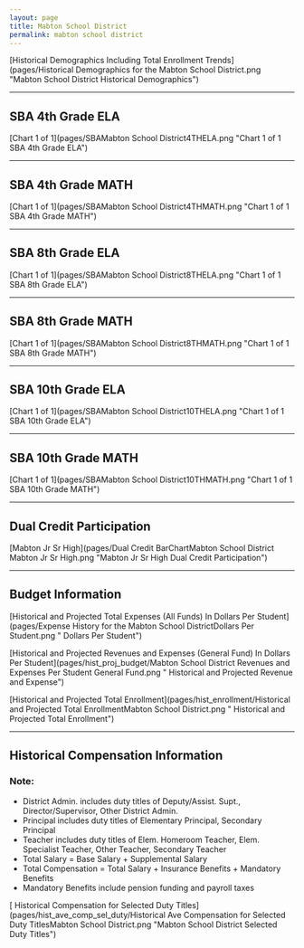 ```yaml
---
layout: page
title: Mabton School District
permalink: mabton school district
---
```



[Historical Demographics Including Total Enrollment Trends](pages/Historical Demographics for the Mabton School District.png "Mabton School District Historical Demographics")

___

## SBA 4th Grade ELA

[Chart 1 of 1](pages/SBAMabton School District4THELA.png "Chart 1 of 1 SBA 4th Grade ELA")


___

## SBA 4th Grade MATH

[Chart 1 of 1](pages/SBAMabton School District4THMATH.png "Chart 1 of 1 SBA 4th Grade MATH")


___

## SBA 8th Grade ELA

[Chart 1 of 1](pages/SBAMabton School District8THELA.png "Chart 1 of 1 SBA 8th Grade ELA")


___

## SBA 8th Grade MATH

[Chart 1 of 1](pages/SBAMabton School District8THMATH.png "Chart 1 of 1 SBA 8th Grade MATH")


___

## SBA 10th Grade ELA

[Chart 1 of 1](pages/SBAMabton School District10THELA.png "Chart 1 of 1 SBA 10th Grade ELA")


___

## SBA 10th Grade MATH

[Chart 1 of 1](pages/SBAMabton School District10THMATH.png "Chart 1 of 1 SBA 10th Grade MATH")


___

## Dual Credit Participation

[Mabton Jr Sr High](pages/Dual Credit BarChartMabton School District Mabton Jr Sr High.png "Mabton Jr Sr High Dual Credit Participation")


___

## Budget Information

[Historical and Projected Total Expenses (All Funds) In Dollars Per Student](pages/Expense History for the Mabton School DistrictDollars Per Student.png " Dollars Per Student")

[Historical and Projected Revenues and Expenses (General Fund) In Dollars Per Student](pages/hist_proj_budget/Mabton School District Revenues and Expenses Per Student General Fund.png " Historical and Projected Revenue and Expense")

[Historical and Projected Total Enrollment](pages/hist_enrollment/Historical and Projected Total EnrollmentMabton School District.png " Historical and Projected Total Enrollment")


___

## Historical Compensation Information
### Note:
- District Admin. includes duty titles of Deputy/Assist. Supt., Director/Supervisor, Other District Admin.
- Principal includes duty titles of Elementary Principal, Secondary Principal
- Teacher includes duty titles of Elem. Homeroom Teacher, Elem. Specialist Teacher, Other Teacher, Secondary Teacher
- Total Salary = Base Salary + Supplemental Salary
- Total Compensation = Total Salary + Insurance Benefits + Mandatory Benefits
- Mandatory Benefits include pension funding and payroll taxes

[ Historical Compensation for Selected Duty Titles](pages/hist_ave_comp_sel_duty/Historical Ave Compensation for Selected Duty TitlesMabton School District.png "Mabton School District Selected Duty Titles")

